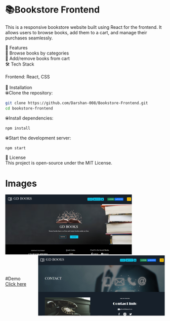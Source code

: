 # 📚Bookstore Frontend

<p>This is a responsive bookstore website built using React for the frontend. It allows users to browse books, add them to a cart, and manage their purchases seamlessly.

🚀 Features<br>
📖 Browse books by categories<br>
🛒 Add/remove books from cart<br>
🛠️ Tech Stack<br><br>
Frontend: React,  CSS
<br><br>
📌 Installation<br>
⦿Clone the repository:
```sh
git clone https://github.com/Darshan-008/Bookstore-Frontend.git
cd bookstore-frontend
```
⦿Install dependencies:
```sh
npm install
```
⦿Start the development server:
```sh
npm start
```
📄 License<br>
This project is open-source under the MIT License.</p>

# Images
<img src="s1.png" alt="image" hight='200' width='400'>
<img align='right' src="s2.png" alt="image" hight='200' width='400'><br><br>
<br><br>




#Demo<br>
<a href="https://gdbookstore.netlify.app/">Click here</a>
